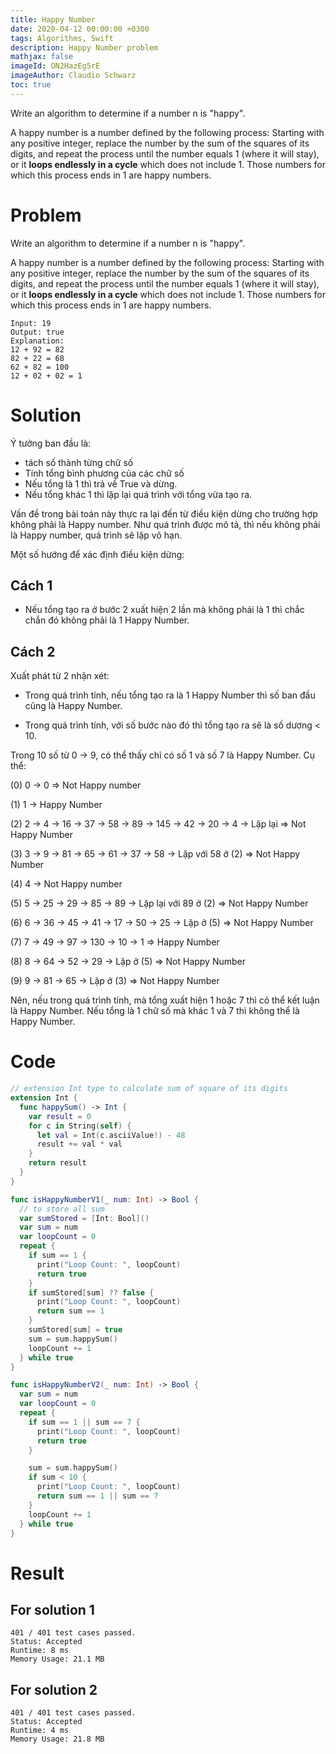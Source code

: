 ```yaml
---
title: Happy Number
date: 2020-04-12 00:00:00 +0300
tags: Algorithms, Swift
description: Happy Number problem
mathjax: false
imageId: ON2HazEg5rE
imageAuthor: Claudio Schwarz
toc: true
---
```


Write an algorithm to determine if a number n is "happy".

A happy number is a number defined by the following process: Starting with any positive integer, replace the number by the sum of the squares of its digits, and repeat the process until the number equals 1 (where it will stay), or it **loops endlessly in a cycle** which does not include 1. Those numbers for which this process ends in 1 are happy numbers.

<!-- more -->

# Problem

Write an algorithm to determine if a number n is "happy".

A happy number is a number defined by the following process: Starting with any positive integer, replace the number by the sum of the squares of its digits, and repeat the process until the number equals 1 (where it will stay), or it **loops endlessly in a cycle** which does not include 1. Those numbers for which this process ends in 1 are happy numbers.

```
Input: 19
Output: true
Explanation:
12 + 92 = 82
82 + 22 = 68
62 + 82 = 100
12 + 02 + 02 = 1
```

# Solution

Ý tưởng ban đầu là:

- tách số thành từng chữ số
- Tính tổng bình phương của các chữ số
- Nếu tổng là 1 thì trả về True và dừng.
- Nếu tổng khác 1 thì lặp lại quá trình với tổng vừa tạo ra.

Vấn đề trong bài toán này thực ra lại đến từ điều kiện dừng cho trường hợp không phải là Happy number. Như quá trình được mô tả, thì nếu không phải là Happy number, quá trình sẽ lặp vô hạn.

Một số hướng để xác định điều kiện dừng:

## Cách 1

- Nếu tổng tạo ra ở bước 2 xuất hiện 2 lần mà không phải là 1 thì chắc chắn đó không phải là 1 Happy Number.

## Cách 2

Xuất phát từ 2 nhận xét:

- Trong quá trình tính, nếu tổng tạo ra là 1 Happy Number thì số ban đầu cũng là Happy Number.

- Trong quá trình tính, với số bước nào đó thì tổng tạo ra sẽ là số dương < 10.

Trong 10 số từ 0 -> 9, có thể thấy chỉ có số 1 và số 7 là Happy Number. Cụ thể:

(0) 0 -> 0 => Not Happy number

(1) 1 -> Happy Number

(2) 2 -> 4 -> 16 -> 37 -> 58 -> 89 -> 145 -> 42 -> 20 -> 4 -> Lặp lại => Not Happy Number

(3) 3 -> 9 -> 81 -> 65 -> 61 -> 37 -> 58 -> Lặp với 58 ở (2) => Not Happy Number

(4) 4 -> Not Happy number

(5) 5 -> 25 -> 29 -> 85 -> 89 -> Lặp lại với 89 ở (2) => Not Happy Number

(6) 6 -> 36 -> 45 -> 41 -> 17 -> 50 -> 25 -> Lặp ở (5) => Not Happy Number

(7) 7 -> 49 -> 97 -> 130 -> 10 -> 1 => Happy Number

(8) 8 -> 64 -> 52 -> 29 -> Lặp ở (5) => Not Happy Number

(9) 9 -> 81 -> 65 -> Lặp ở (3) => Not Happy Number

Nên, nếu trong quá trình tính, mà tổng xuất hiện 1 hoặc 7 thì có thể kết luận là Happy Number. Nếu tổng là 1 chữ số mà khác 1 và 7 thì không thể là Happy Number.

# Code

```swift
// extension Int type to calculate sum of square of its digits
extension Int {
  func happySum() -> Int {
    var result = 0
    for c in String(self) {
      let val = Int(c.asciiValue!) - 48
      result += val * val
    }
    return result
  }
}

func isHappyNumberV1(_ num: Int) -> Bool {
  // to store all sum
  var sumStored = [Int: Bool]()
  var sum = num
  var loopCount = 0
  repeat {
    if sum == 1 {
      print("Loop Count: ", loopCount)
      return true
    }
    if sumStored[sum] ?? false {
      print("Loop Count: ", loopCount)
      return sum == 1
    }
    sumStored[sum] = true
    sum = sum.happySum()
    loopCount += 1
  } while true
}

func isHappyNumberV2(_ num: Int) -> Bool {
  var sum = num
  var loopCount = 0
  repeat {
    if sum == 1 || sum == 7 {
      print("Loop Count: ", loopCount)
      return true
    }

    sum = sum.happySum()
    if sum < 10 {
      print("Loop Count: ", loopCount)
      return sum == 1 || sum == 7
    }
    loopCount += 1
  } while true
}

```

# Result

## For solution 1

```
401 / 401 test cases passed.
Status: Accepted
Runtime: 8 ms
Memory Usage: 21.1 MB
```

## For solution 2

```
401 / 401 test cases passed.
Status: Accepted
Runtime: 4 ms
Memory Usage: 21.8 MB
```
